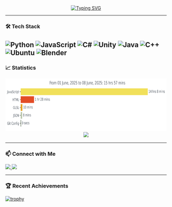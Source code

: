<div align="center">
  <a href="https://git.io/typing-svg"><img src="https://readme-typing-svg.demolab.com?font=Fira+Code&weight=600&size=26&pause=1000&center=true&width=435&lines=CQ+CQ+CQ+%F0%9F%91%8B+This+is+YiQiu~" alt="Typing SVG" /></a>
</div>

---

### 🛠️ Tech Stack
![Python](https://img.shields.io/badge/-Python-3776AB?logo=python&logoColor=white) ![JavaScript](https://img.shields.io/badge/JavaScript-F7DF1E?logo=javascript&logoColor=000) ![C#](https://custom-icon-badges.demolab.com/badge/C%23-%23239120.svg?logo=cshrplogoColor=white) ![Unity](https://img.shields.io/badge/Unity-%23000000.svg?logo=unity&logoColor=white) ![Java](https://img.shields.io/badge/Java-%23ED8B00.svg?logo=openjdk&logoColor=white) ![C++](https://img.shields.io/badge/C++-%2300599C.svg?logo=c%2B%2B&logoColor=white) ![Ubuntu](https://img.shields.io/badge/Ubuntu-E95420?logo=ubuntu&logoColor=white) ![Blender](https://img.shields.io/badge/Blender-%23F5792A.svg?logo=blender&logoColor=white)
---

### 📈 Statistics
<div align="center">
  <img height="165" 
    src="https://github.com/YiQiuAcc/YiQiuAcc/blob/main/images/stat.svg"
    alt="YiQiu WakaTime Activity"
  />
  <img height="165" src="https://github-readme-stats.vercel.app/api/top-langs/?username=YiQiuAcc&layout=compact&theme=radical" />
</div>

---

### 📫 Connect with Me
<p align="left">
  <a href="mailto:yiqiu2333@outlook.com">
    <img src="https://img.shields.io/badge/Mail-D14836?logo=gmail&logoColor=white" />
  </a>
  <a href="https://wpa.qq.com/msgrd?v=3&uin=1557016637&site=qq&menu=yes">
    <img src="https://img.shields.io/badge/QQ-D14836?logoColor=white" />
  </a>
</p>

---

### 🏆 Recent Achievements
[![trophy](https://github-profile-trophy.vercel.app/?username=YiQiuAcc&theme=onedark&row=2&column=4)](https://github.com/ryo-ma/github-profile-trophy)

<!--
**YiQiuAcc/YiQiuAcc** is a ✨ _special_ ✨ repository because its `README.md` (this file) appears on your GitHub profile.

Here are some ideas to get you started:

- 🔭 I’m currently working on ...
- 🌱 I’m currently learning ...
- 👯 I’m looking to collaborate on ...
- 🤔 I’m looking for help with ...
- 💬 Ask me about ...
- 📫 How to reach me: ...
- 😄 Pronouns: ...
- ⚡ Fun fact: ...
-->
